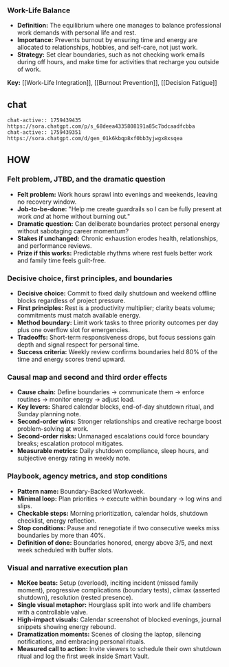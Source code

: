 ### Work-Life Balance

- **Definition:** The equilibrium where one manages to balance professional work demands with personal life and rest.
- **Importance:** Prevents burnout by ensuring time and energy are allocated to relationships, hobbies, and self-care, not just work.
- **Strategy:** Set clear boundaries, such as not checking work emails during off hours, and make time for activities that recharge you outside of work.

**Key:** [[Work-Life Integration]], [[Burnout Prevention]], [[Decision Fatigue]]


## chat
```smart-chatgpt
chat-active:: 1759439435 https://sora.chatgpt.com/p/s_68deea4335808191a85c7bdcaadfcbba
chat-active:: 1759439351 https://sora.chatgpt.com/d/gen_01k6kbqp8xf0bb3yjwgx8xsqea
```

## HOW
### Felt problem, JTBD, and the dramatic question
- **Felt problem:** Work hours sprawl into evenings and weekends, leaving no recovery window.
- **Job-to-be-done:** "Help me create guardrails so I can be fully present at work *and* at home without burning out."
- **Dramatic question:** Can deliberate boundaries protect personal energy without sabotaging career momentum?
- **Stakes if unchanged:** Chronic exhaustion erodes health, relationships, and performance reviews.
- **Prize if this works:** Predictable rhythms where rest fuels better work and family time feels guilt-free.

### Decisive choice, first principles, and boundaries
- **Decisive choice:** Commit to fixed daily shutdown and weekend offline blocks regardless of project pressure.
- **First principles:** Rest is a productivity multiplier; clarity beats volume; commitments must match available energy.
- **Method boundary:** Limit work tasks to three priority outcomes per day plus one overflow slot for emergencies.
- **Tradeoffs:** Short-term responsiveness drops, but focus sessions gain depth and signal respect for personal time.
- **Success criteria:** Weekly review confirms boundaries held 80% of the time and energy scores trend upward.

### Causal map and second and third order effects
- **Cause chain:** Define boundaries → communicate them → enforce routines → monitor energy → adjust load.
- **Key levers:** Shared calendar blocks, end-of-day shutdown ritual, and Sunday planning note.
- **Second-order wins:** Stronger relationships and creative recharge boost problem-solving at work.
- **Second-order risks:** Unmanaged escalations could force boundary breaks; escalation protocol mitigates.
- **Measurable metrics:** Daily shutdown compliance, sleep hours, and subjective energy rating in weekly note.

### Playbook, agency metrics, and stop conditions
- **Pattern name:** Boundary-Backed Workweek.
- **Minimal loop:** Plan priorities → execute within boundary → log wins and slips.
- **Checkable steps:** Morning prioritization, calendar holds, shutdown checklist, energy reflection.
- **Stop conditions:** Pause and renegotiate if two consecutive weeks miss boundaries by more than 40%.
- **Definition of done:** Boundaries honored, energy above 3/5, and next week scheduled with buffer slots.

### Visual and narrative execution plan
- **McKee beats:** Setup (overload), inciting incident (missed family moment), progressive complications (boundary tests), climax (asserted shutdown), resolution (rested presence).
- **Single visual metaphor:** Hourglass split into work and life chambers with a controllable valve.
- **High-impact visuals:** Calendar screenshot of blocked evenings, journal snippets showing energy rebound.
- **Dramatization moments:** Scenes of closing the laptop, silencing notifications, and embracing personal rituals.
- **Measured call to action:** Invite viewers to schedule their own shutdown ritual and log the first week inside Smart Vault.

